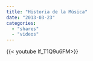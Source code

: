 ```yaml
---
title: "Historia de la Música"
date: "2013-03-23"
categories:
  - "shares"
  - "videos"
---
```


<div style="width: 70vw;">{{< youtube If_T1Q9u6FM>}}</div>
